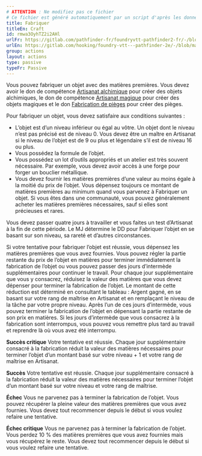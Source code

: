 ```yaml
---
# ATTENTION : Ne modifiez pas ce fichier
# Ce fichier est généré automatiquement par un script d'après les données du module Foundry VTT officiel et de sa traduction
title: Fabriquer
titleEn: Craft
id: rmwa3OyhTZ2i2AHl
urlFr: https://gitlab.com/pathfinder-fr/foundryvtt-pathfinder2-fr/-/blob/master/data/actions/rmwa3OyhTZ2i2AHl.htm
urlEn: https://gitlab.com/hooking/foundry-vtt---pathfinder-2e/-/blob/master/packs/data/actions.db/craft.json
group: actions
layout: actions
type: passive
typeFr: Passive
---
```

Vous pouvez fabriquer un objet avec des matières premières. Vous devez avoir le don de compétence [Artisanat alchimique](../dons/artisanat-alchimique.md) pour créer des objets alchimiques, le don de compétence [Artisanat magique](../dons/artisanat-magique.md) pour créer des objets magiques et le don [Fabrication de pièges](../dons/fabrication-de-pièges-artisanaux.md) pour créer des pièges.

Pour fabriquer un objet, vous devez satisfaire aux conditions suivantes :



- L’objet est d’un niveau inférieur ou égal au vôtre. Un objet dont le niveau n’est pas précisé est de niveau 0. Vous devez être un maître en Artisanat si le niveau de l’objet est de 9 ou plus et légendaire s’il est de niveau 16 ou plus.
- Vous possédez la formule de l’objet.
- Vous possédez un lot d’outils appropriés et un atelier est très souvent nécessaire. Par exemple, vous devez avoir accès à une forge pour forger un bouclier métallique.
- Vous devez fournir les matières premières d’une valeur au moins égale à la moitié du prix de l’objet. Vous dépensez toujours ce montant de matières premières au minimum quand vous parvenez à Fabriquer un objet. Si vous êtes dans une communauté, vous pouvez généralement acheter les matières premières nécessaires, sauf si elles sont précieuses et rares.


Vous devez passer quatre jours à travailler et vous faites un test d’Artisanat à la fin de cette période. Le MJ détermine le DD pour Fabriquer l’objet en se basant sur son niveau, sa rareté et d’autres circonstances.

Si votre tentative pour fabriquer l’objet est réussie, vous dépensez les matières premières que vous avez fournies. Vous pouvez régler la partie restante du prix de l’objet en matières pour terminer immédiatement la fabrication de l’objet ou vous pouvez passer des jours d’intermède supplémentaires pour continuer le travail. Pour chaque jour supplémentaire que vous y consacrez, réduisez la valeur des matières que vous devez dépenser pour terminer la fabrication de l’objet. Le montant de cette réduction est déterminé en consultant le tableau : Argent gagné, en se basant sur votre rang de maîtrise en Artisanat et en remplaçant le niveau de la tâche par votre propre niveau. Après l’un de ces jours d’intermède, vous pouvez terminer la fabrication de l’objet en dépensant la partie restante de son prix en matières. Si les jours d’intermède que vous consacrez à la fabrication sont interrompus, vous pouvez vous remettre plus tard au travail et reprendre là où vous avez été interrompu.

**Succès critique** Votre tentative est réussie. Chaque jour supplémentaire consacré à la fabrication réduit la valeur des matières nécessaires pour terminer l’objet d’un montant basé sur votre niveau + 1 et votre rang de maîtrise en Artisanat.

**Succès** Votre tentative est réussie. Chaque jour supplémentaire consacré à la fabrication réduit la valeur des matières nécessaires pour terminer l’objet d’un montant basé sur votre niveau et votre rang de maîtrise.

**Échec** Vous ne parvenez pas à terminer la fabrication de l’objet. Vous pouvez récupérer la pleine valeur des matières premières que vous avez fournies. Vous devez tout recommencer depuis le début si vous voulez refaire une tentative.

**Échec critique** Vous ne parvenez pas à terminer la fabrication de l’objet. Vous perdez 10 % des matières premières que vous avez fournies mais vous récupérez le reste. Vous devez tout recommencer depuis le début si vous voulez refaire une tentative.
